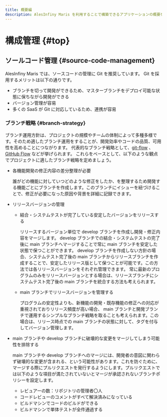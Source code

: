 ```yaml
---
title: 概要編
description: AlesInfiny Maris を利用することで構築できるアプリケーションの概要を、アプリケーション形態ごとに説明します。
---
```


# 構成管理 {#top}

## ソールコード管理 {#source-code-management}

AlesInfiny Maris では、ソースコードの管理に Git を推奨しています。 Git を採用するメリットは以下の通りです。

- ブランチを切って開発ができるため、マスターブランチをデプロイ可能な状態に保ちながら開発ができる
- バージョン管理が容易
- 多くの SaaS が Git に対応しているため、連携が容易

### ブランチ戦略 {#branch-strategy}

ブランチ運用方針は、プロジェクトの規模やチームの体制によって多種多様です。そのため適したブランチ運用をすることが、開発効率やコードの品質、可用性を高めることにつながります。
代表的なブランチ戦略として、[git-flow](https://nvie.com/posts/a-successful-git-branching-model/) 、[GitHub Flow](https://docs.github.com/ja/get-started/quickstart/github-flow) などが挙げられます。
これらをベースとして、以下のような観点でプロジェクトに適したブランチ戦略を定めましょう。

- 各機能開発の修正内容の差分整理が必要

    誰がどの機能に対していつどのような修正をしたか、を整理するため開発する機能ごとにブランチを作成します。このブランチにイシューを紐づけることで、修正が必要になった原因や背景を詳細に記録できます。

- リリースバージョンの管理
  
    - 結合・システムテストが完了している安定したバージョンをリリースする

        リリースするバージョン単位で develop ブランチを作成し開発・修正内容をマージします。 develop ブランチでの結合・システムテストの完了後に main ブランチへマージすることで常に main ブランチを安定した状態で保つことができます。
        develop ブランチを作成しない方針の場合、システムテスト完了後の main ブランチからリリースブランチを作成することで、安定したリリース版として保つことが可能です。この方法では各リリースバージョンをそれぞれ管理できます。
        常に最新のプログラムのみをリリースバージョンとする場合は、リリースブランチにシステムテスト完了後の main ブランチを統合する方法も考えられます。

    - main ブランチでリリースバージョンを管理する

        プログラムの安定性よりも、新機能の開発・既存機能の修正への対応が重視されておりリリース頻度が高い場合、 main ブランチと開発ブランチで運用するシンプルなブランチ戦略を取ることも考えられます。この場合は、リリース時点での main ブランチの状態に対して、タグを付与してバージョン管理します。

- main ブランチや develop ブランチに破壊的な変更をマージしてしまう可能性を排除する

    main ブランチや develop ブランチへのマージには、開発者の意図に関わらず破壊的な変更が含まれる、という可能性があります。これを防ぐために、マージする際にプルリクエストを発行するようにします。プルリクエストでは以下のような項目が満たされていないとマージが承認されないブランチポリシーを設定します。

    - レビュアーの数：リポジトリの管理者〇人
    - コードレビューのコメントがすべて解決済みになっている
    - ビルドマシンでコードのビルドができる
    - ビルドマシンで単体テストが全件通過する

